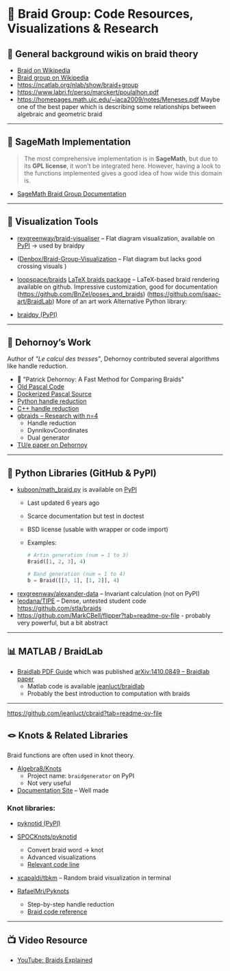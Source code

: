 # 🧶 Braid Group: Code Resources, Visualizations & Research

## 📘 General background wikis on braid theory

- [Braid on Wikipedia](https://en.wikipedia.org/wiki/Braid)
- [Braid group on Wikipedia](https://en.wikipedia.org/wiki/Braid_group)
- https://ncatlab.org/nlab/show/braid+group
- https://www.labri.fr/perso/marckert/poulalhon.pdf
- https://homepages.math.uic.edu/~jaca2009/notes/Meneses.pdf Maybe one of the best paper which is describing some
relationships between algebraic and geometric braid

---

## 🧮 SageMath Implementation

> The most comprehensive implementation is in **SageMath**, but due to its **GPL license**, it won't be integrated here.
> However, having a look to the functions implemented gives a good idea of how wide this domain is.

- [SageMath Braid Group Documentation](https://doc.sagemath.org/html/en/reference/groups/sage/groups/braid.html)

---

## 🎨 Visualization Tools

- [rexgreenway/braid-visualiser](https://github.com/rexgreenway/braid-visualiser) – Flat diagram visualization, available on [PyPI](https://pypi.org/project/braidvisualiser/)  -> used by braidpy   
- ([Denbox/Braid-Group-Visualization](https://github.com/Denbox/Braid-Group-Visualization/blob/master/braid_visualization.py) – Flat diagram but lacks good crossing visuals  )
- [loopspace/braids](https://github.com/loopspace/braids) [LaTeX braids package](https://texdoc.org/serve/braids/0) – LaTeX-based braid rendering available on github. Impressive customization, good for documentation  
  (https://github.com/BnZel/poses_and_braids)
  (https://github.com/isaac-art/BraidLab) More of an art work
Alternative Python library:

- [braidpy (PyPI)](https://pypi.org/project/braidpy/)

---

## 🧠 Dehornoy’s Work

Author of _"Le calcul des tresses"_, Dehornoy contributed several algorithms like handle reduction.

- 📄 "Patrick Dehornoy: A Fast Method for Comparing Braids"  
- [Old Pascal Code](https://dehornoy.lmno.cnrs.fr/programs.html)  
- [Dockerized Pascal Source](https://github.com/dehornoy/programs)  
- [Python handle reduction](https://github.com/abhikpal/dehornoy)  
- [C++ handle reduction](https://github.com/chesterelian/dehornoy)  
- [gbraids – Research with n=4](https://github.com/jfromentin/gbraids)  
    - Handle reduction  
    - DynnikovCoordinates  
    - Dual generator  
- [TU/e paper on Dehornoy](https://pure.tue.nl/ws/portalfiles/portal/67742824/630595-1.pdf)

---

## 🐍 Python Libraries (GitHub & PyPI)


- [kuboon/math_braid.py](https://github.com/kuboon/math_braid.py)  is available on [PyPI](https://pypi.org/project/math-braid)  
    - Last updated 6 years ago  
    - Scarce documentation but test in doctest 
    - BSD license (usable with wrapper or code import)  
    - Examples:

      ```python
      # Artin generation (num = 1 to 3)
      Braid([1, 2, 3], 4)

      # Band generation (num = 1 to 4)
      b = Braid([[3, 1], [1, 2]], 4)
      ```
- [rexgreenway/alexander-data](https://github.com/rexgreenway/alexander-data) – Invariant calculation (not on PyPI)  
- [leodana/TIPE](https://github.com/leodana/TIPE/blob/master/programmes%20tresses.py) – Dense, untested student code  
https://github.com/stla/braids
- https://github.com/MarkCBell/flipper?tab=readme-ov-file - probably very powerful, but a bit abstract
---

## 📊 MATLAB / BraidLab
- [Braidlab PDF Guide](https://github.com/jeanluct/braidlab/blob/master/doc/braidlab_guide.pdf) which was published [arXiv:1410.0849 – Braidlab paper](https://arxiv.org/pdf/1410.0849)  
  - Matlab code is available [jeanluct/braidlab](https://github.com/jeanluct/braidlab)
  - Probably the best introduction to computation with braids
---

https://github.com/jeanluct/cbraid?tab=readme-ov-file
## 🪢 Knots & Related Libraries

Braid functions are often used in knot theory.

- [Algebra8/Knots](https://github.com/Algebra8/Knots)  
  - Project name: `braidgenerator` on PyPI  
  - Not very useful  
- [Documentation Site](https://algebra8.github.io/braidgenerator_doc.github.io/) – Well made

### Knot libraries:

- [pyknotid (PyPI)](https://pypi.org/project/pyknotid/)  
- [SPOCKnots/pyknotid](https://github.com/SPOCKnots/pyknotid)  
  - Convert braid word → knot  
  - Advanced visualizations  
  - [Relevant code line](https://github.com/SPOCKnots/pyknotid/blob/4d248ff32712702530e458b9dfa276038a5e61b2/pyknotid/spacecurves/spacecurve.py#L286)

- [xcapaldi/tbkm](https://github.com/xcapaldi/tbkm) – Random braid visualization in terminal  
- [RafaelMri/Pyknots](https://github.com/RafaelMri/Pyknots)  
  - Step-by-step handle reduction  
  - [Braid code reference](https://github.com/RafaelMri/Pyknots/blob/10254b7ea36e67544bf6867f88bad85b872ffa75/modules/braids.py#L11)

---

## 📺 Video Resource

- [YouTube: Braids Explained](https://www.youtube.com/watch?v=8DBhTXM_Br4)

